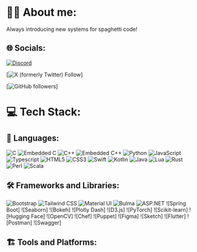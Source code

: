 # 🙋‍♂️ About me:
Always introducing new systems for spaghetti code!

## 🌐 Socials:
[![Discord](https://img.shields.io/badge/Discord-%237289DA.svg?logo=discord&logoColor=white)](http://www.discordapp.com/users/473622504586477589)

[![X (formerly Twitter) Follow](https://img.shields.io/twitter/follow/NotConner207)]

[![GitHub followers](https://img.shields.io/github/followers/ConnerAdamsMaine)]

# 💻 Tech Stack:
## 📜 Languages:
![C](https://img.shields.io/badge/C-blue?style=for-the-badge&logo=C)
![Embedded C](https://img.shields.io/badge/C-blue?style=for-the-badge&label=Embedded&labelColor=orange)
![C++](https://img.shields.io/badge/-C++-blue?style=for-the-badge&logo=cplusplus)
![Embedded C++](https://img.shields.io/badge/C%2B%2B-grey?style=for-the-badge&label=Embedded&labelColor=orange)
![Python](https://img.shields.io/badge/Python-green?style=for-the-badge&logo=Python)
![JavaScript](https://img.shields.io/badge/javascript-%23323330.svg?style=for-the-badge&logo=javascript&logoColor=%23F7DF1E)
![Typescript](https://img.shields.io/badge/TypeScript-007ACC?style=for-the-badge&logo=typescript&logoColor=white)
![HTML5](https://img.shields.io/badge/html5-%23E34F26.svg?style=for-the-badge&logo=html5&logoColor=white)
![CSS3](https://img.shields.io/badge/css3-%231572B6.svg?style=for-the-badge&logo=css3&logoColor=white)
![Swift](https://img.shields.io/badge/-Swift-F05138?style=for-the-badge&logo=swift&logoColor=white)
![Kotlin](https://img.shields.io/badge/Kotlin-7F52FF?style=for-the-badge&logo=Kotlin&logoColor=white)
![Java](https://img.shields.io/badge/Java-ED8B00?style=for-the-badge&logo=openjdk&logoColor=white)
![Lua](https://img.shields.io/badge/lua-%232C2D72.svg?style=for-the-badge&logo=lua&logoColor=white)
![Rust](https://img.shields.io/badge/Rust-grey?style=for-the-badge&logo=rust)
![Perl](https://img.shields.io/badge/Perl-%2339457E?style=for-the-badge&logo=perl)
![Scala](https://img.shields.io/badge/Scala-%23DC322F?style=for-the-badge&logo=scala)

## 🛠️ Frameworks and Libraries:
![Bootstrap](https://img.shields.io/badge/Bootstrap-%237952B3?style=for-the-badge&logo=Bootstrap)
![Tailwind CSS](https://img.shields.io/badge/Tailwind-css-%2306B6D4?style=for-the-badge&logo=Tailwind%20css)
![Material UI](https://img.shields.io/badge/Material-UI-blue?style=for-the-badge&logo=MUI)
![Bulma](https://img.shields.io/badge/Bulma-white?style=for-the-badge&logo=Bulma)
![ASP.NET](https://img.shields.io/badge/.NET-purple?label=ASP&style=for-the-badge&labelColor=purple)
![Spring Boot]
![Seaborn]
![Bokeh]
![Plotly Dash]
![D3.js]
![PyTorch]
![Scikit-learn]
![Hugging Face]
![OpenCV]
![Chef]
![Puppet]
![Figma]
![Sketch]
![Flutter]
![Postman]
![Swagger]

## 🏗️ Tools and Platforms:
